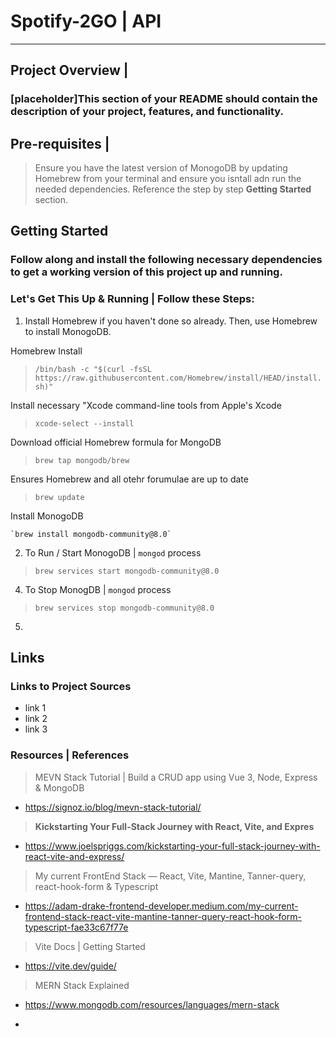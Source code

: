 # Spotify-2GO | API
--- 

## Project Overview | 
### [placeholder]This section of your README should contain the description of your project, features, and functionality. 


## Pre-requisites | 

> Ensure you have the latest version of MonogoDB by updating Homebrew from your terminal and ensure you isntall adn run the needed dependencies. Reference the step by step **Getting Started** section. 

## Getting Started

### Follow along and install the following necessary dependencies to get a working version of this project up and running. 


### Let's Get This Up & Running | Follow these Steps: 

1. Install Homebrew if you haven't done so already. Then, use Homebrew to install MonogoDB.

Homebrew Install

   > `/bin/bash -c "$(curl -fsSL https://raw.githubusercontent.com/Homebrew/install/HEAD/install.sh)"`

Install necessary "Xcode command-line tools from Apple's Xcode 

   > `xcode-select --install`

Download official Homebrew formula for MongoDB  

   > `brew tap mongodb/brew`

Ensures Homebrew and all otehr forumulae are up to date

   > `brew update`
 
Install MonogoDB 

    `brew install mongodb-community@8.0`

2. To Run / Start MonogoDB | `mongod` process

> `brew services start mongodb-community@8.0`

4. To Stop MonogDB | `mongod` process

>`brew services stop mongodb-community@8.0`

5. 


## Links 
### Links to Project Sources  

- link 1 <placeholder>
- link 2 <placeholder>
- link 3 <placeholder>
### Resources | References

> MEVN Stack Tutorial | Build a CRUD app using Vue 3, Node, Express & MongoDB
- https://signoz.io/blog/mevn-stack-tutorial/


> **Kickstarting Your Full-Stack Journey with React, Vite, and Expres**
- https://www.joelspriggs.com/kickstarting-your-full-stack-journey-with-react-vite-and-express/


> My current FrontEnd Stack — React, Vite, Mantine, Tanner-query, react-hook-form & Typescript
- https://adam-drake-frontend-developer.medium.com/my-current-frontend-stack-react-vite-mantine-tanner-query-react-hook-form-typescript-fae33c67f77e


> Vite Docs | Getting Started
- https://vite.dev/guide/

> MERN Stack Explained
- https://www.mongodb.com/resources/languages/mern-stack

- 
